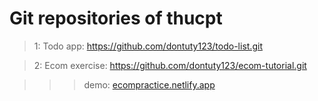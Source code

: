 # Git repositories of thucpt 

> 1: Todo app: https://github.com/dontuty123/todo-list.git

> 2: Ecom exercise: https://github.com/dontuty123/ecom-tutorial.git

>>> demo: [ecompractice.netlify.app](https://ecompractice.netlify.app/)
